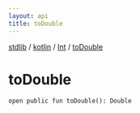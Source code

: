 ```yaml
---
layout: api
title: toDouble
---
```

[stdlib](../../index.md) / [kotlin](../index.md) / [Int](index.md) / [toDouble](toDouble.md)

# toDouble

```
open public fun toDouble(): Double
```

